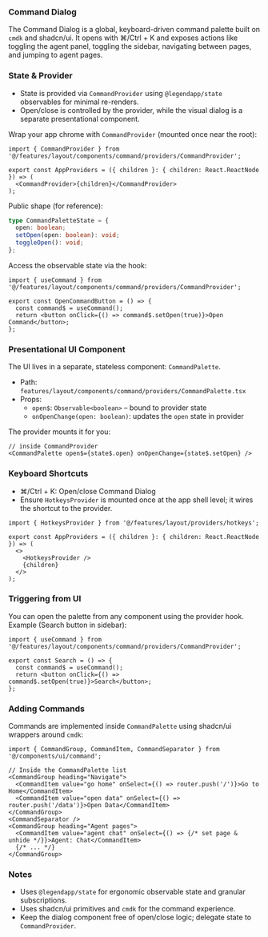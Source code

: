 ### Command Dialog

The Command Dialog is a global, keyboard-driven command palette built on `cmdk` and shadcn/ui. It opens with ⌘/Ctrl + K and exposes actions like toggling the agent panel, toggling the sidebar, navigating between pages, and jumping to agent pages.

### State & Provider

- State is provided via `CommandProvider` using `@legendapp/state` observables for minimal re-renders.
- Open/close is controlled by the provider, while the visual dialog is a separate presentational component.

Wrap your app chrome with `CommandProvider` (mounted once near the root):

```tsx
import { CommandProvider } from '@/features/layout/components/command/providers/CommandProvider';

export const AppProviders = ({ children }: { children: React.ReactNode }) => (
  <CommandProvider>{children}</CommandProvider>
);
```

Public shape (for reference):

```ts
type CommandPaletteState = {
  open: boolean;
  setOpen(open: boolean): void;
  toggleOpen(): void;
};
```

Access the observable state via the hook:

```tsx
import { useCommand } from '@/features/layout/components/command/providers/CommandProvider';

export const OpenCommandButton = () => {
  const command$ = useCommand();
  return <button onClick={() => command$.setOpen(true)}>Open Command</button>;
};
```

### Presentational UI Component

The UI lives in a separate, stateless component: `CommandPalette`.

- Path: `features/layout/components/command/providers/CommandPalette.tsx`
- Props:
  - `open$`: `Observable<boolean>` – bound to provider state
  - `onOpenChange(open: boolean)`: updates the `open` state in provider

The provider mounts it for you:

```tsx
// inside CommandProvider
<CommandPalette open$={state$.open} onOpenChange={state$.setOpen} />
```

### Keyboard Shortcuts

- ⌘/Ctrl + K: Open/close Command Dialog
- Ensure `HotkeysProvider` is mounted once at the app shell level; it wires the shortcut to the provider.

```tsx
import { HotkeysProvider } from '@/features/layout/providers/hotkeys';

export const AppProviders = ({ children }: { children: React.ReactNode }) => (
  <>
    <HotkeysProvider />
    {children}
  </>
);
```

### Triggering from UI

You can open the palette from any component using the provider hook. Example (Search button in sidebar):

```tsx
import { useCommand } from '@/features/layout/components/command/providers/CommandProvider';

export const Search = () => {
  const command$ = useCommand();
  return <button onClick={() => command$.setOpen(true)}>Search</button>;
};
```

### Adding Commands

Commands are implemented inside `CommandPalette` using shadcn/ui wrappers around `cmdk`:

```tsx
import { CommandGroup, CommandItem, CommandSeparator } from '@/components/ui/command';

// Inside the CommandPalette list
<CommandGroup heading="Navigate">
  <CommandItem value="go home" onSelect={() => router.push('/')}>Go to Home</CommandItem>
  <CommandItem value="open data" onSelect={() => router.push('/data')}>Open Data</CommandItem>
</CommandGroup>
<CommandSeparator />
<CommandGroup heading="Agent pages">
  <CommandItem value="agent chat" onSelect={() => {/* set page & unhide */}}>Agent: Chat</CommandItem>
  {/* ... */}
</CommandGroup>
```

### Notes

- Uses `@legendapp/state` for ergonomic observable state and granular subscriptions.
- Uses shadcn/ui primitives and `cmdk` for the command experience.
- Keep the dialog component free of open/close logic; delegate state to `CommandProvider`.
